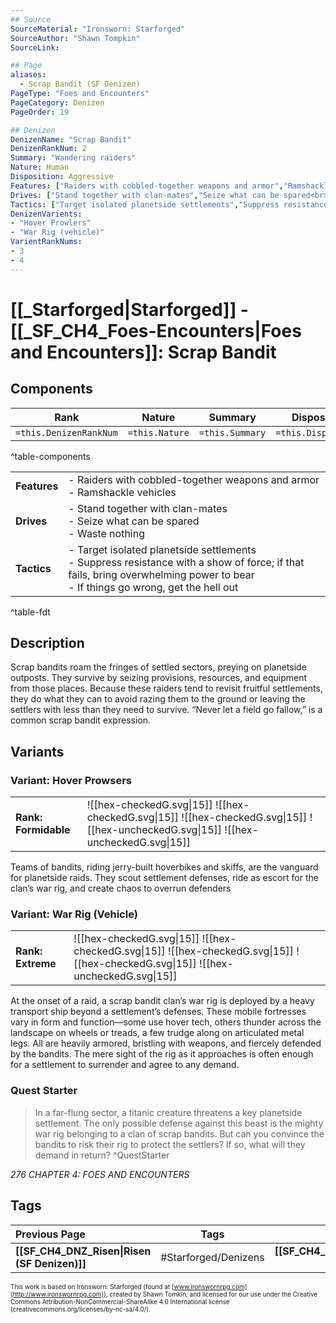 ```yaml
---
## Source
SourceMaterial: "Ironsworn: Starforged"
SourceAuthor: "Shawn Tompkin"
SourceLink: 

## Page
aliases:
  - Scrap Bandit (SF Denizen)
PageType: "Foes and Encounters"
PageCategory: Denizen
PageOrder: 19

## Denizen
DenizenName: "Scrap Bandit"
DenizenRankNum: 2
Summary: "Wandering raiders"
Nature: Human
Disposition: Aggressive
Features: ["Raiders with cobbled-together weapons and armor","Ramshackle vehicles"]
Drives: ["Stand together with clan-mates","Seize what can be spared<br>- Waste nothing"]
Tactics: ["Target isolated planetside settlements","Suppress resistance with a show of force; if that fails, bring overwhelming power to bear<br>- If things go wrong, get the hell out"]
DenizenVarients:
- "Hover Prowlers"
- "War Rig (vehicle)"
VarientRankNums:
- 3
- 4
---
```

# [[_Starforged|Starforged]] - [[_SF_CH4_Foes-Encounters|Foes and Encounters]]: Scrap Bandit
## Components
| **Rank** | Nature | Summary | Disposition |
| :---: | --- | --- | --- |
| `=this.DenizenRankNum` | `=this.Nature` | `=this.Summary` | `=this.Disposition`  |
^table-components

|  |  |
| --- | --- |
| **Features** | - Raiders with cobbled-together weapons and armor<br>- Ramshackle vehicles |
| **Drives** | - Stand together with clan-mates<br>- Seize what can be spared<br>- Waste nothing |
| **Tactics** | - Target isolated planetside settlements<br>- Suppress resistance with a show of force; if that fails, bring overwhelming power to bear<br>- If things go wrong, get the hell out |
^table-fdt

## Description
Scrap bandits roam the fringes of settled sectors, preying on planetside outposts. They survive by seizing provisions, resources, and equipment from those places. Because these raiders tend to revisit fruitful settlements, they do what they can to avoid razing them to the ground or leaving the settlers with less than they need to survive. “Never let a field go fallow,” is a common scrap bandit expression.

## Variants
### Variant: Hover Prowsers
| | |
| --- | --- |
| **Rank: Formidable** | ![[hex-checkedG.svg\|15]] ![[hex-checkedG.svg\|15]] ![[hex-checkedG.svg\|15]] ![[hex-uncheckedG.svg\|15]] ![[hex-uncheckedG.svg\|15]] |

Teams of bandits, riding jerry-built hoverbikes and skiffs, are the vanguard for planetside raids. They scout settlement defenses, ride as escort for the clan’s war rig, and create chaos to overrun defenders

### Variant: War Rig (Vehicle)
| | |
| --- | --- |
| **Rank: Extreme** | ![[hex-checkedG.svg\|15]] ![[hex-checkedG.svg\|15]] ![[hex-checkedG.svg\|15]] ![[hex-checkedG.svg\|15]] ![[hex-uncheckedG.svg\|15]] |

At the onset of a raid, a scrap bandit clan’s war rig is deployed by a heavy transport ship beyond a settlement’s defenses. These mobile fortresses vary in form and function—some use hover tech, others thunder across the landscape on wheels or treads, a few trudge along on articulated metal legs. All are heavily armored, bristling with weapons, and fiercely defended by the bandits. The mere sight of the rig as it approaches is often enough for a settlement to surrender and agree to any demand.

### Quest Starter
> In a far-flung sector, a titanic creature threatens a key planetside settlement. The only possible defense against this beast is the mighty war rig belonging to a clan of scrap bandits. But can you convince the bandits to risk their rig to protect the settlers? If so, what will they demand in return? ^QuestStarter

*276 CHAPTER 4: FOES AND ENCOUNTERS*

## Tags
| Previous Page | Tags | Next Page |
|:--- |:---:| ---:|
| **[[SF_CH4_DNZ_Risen\|Risen (SF Denizen)]]** | #Starforged/Denizens | **[[SF_CH4_DNZ_Servitor\|Servitor (SF Denizen)]]** |

<font size=-2>This work is based on Ironsworn: Starforged (found at [www.ironswornrpg.com](http://www.ironswornrpg.com)), created by Shawn Tomkin, and licensed for our use under the Creative Commons Attribution-NonCommercial-ShareAlike 4.0 International license  (creativecommons.org/licenses/by-nc-sa/4.0/).</font>